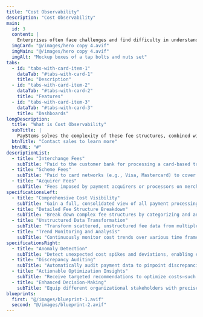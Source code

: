 ```yaml
---
title: "Cost Observability"
description: "Cost Observability"
main:
  id: 3
  content: |
    Enterprises often face challenges and find difficulty in understanding and managing their payment processing costs, due to complexity, variability of the underlying fee structures and the entities involved. By transforming unstructured fee data into clear insights, solutions like PayStems enable businesses to monitor trends, detect cost anomalies (such as monthly spikes), and identify optimization opportunities. This observability is key to auditing discrepancies, such as PSP errors or invoice mismatches, which in turn helps in reducing overall payment costs.
  imgCard: "@/images/hero copy 4.avif"
  imgMain: "@/images/hero copy 4.avif"
  imgAlt: "Mockup boxes of a tap bolts and nuts set"
tabs:
  - id: "tabs-with-card-item-1"
    dataTab: "#tabs-with-card-1"
    title: "Description"
  - id: "tabs-with-card-item-2"
    dataTab: "#tabs-with-card-2"
    title: "Features"
  - id: "tabs-with-card-item-3"
    dataTab: "#tabs-with-card-3"
    title: "Dashboards"
longDescription:
  title: "What is Cost Observability"
  subTitle: |
    PayStems solves the complexity of these fee structures, combined with the need to manage multiple scheme categories, interchange programs, and Payment Service Providers (PSPs) problem by transforming unstructured payment fee data from multiple sources into comprehensive insights, providing better visibility into payment costs for different user personas within an organization. It enables businesses to monitor card payment cost, detect monthly anomalies (cost spikes), and identify optimization opportunities to reduce payment costs efficiently.
  btnTitle: "Contact sales to learn more"
  btnURL: "#"
descriptionList:
  - title: "Interchange Fees"
    subTitle: "Paid to the customer bank for processing a card-based transaction. These fees vary based on factors such as card type, transaction type, region and certain qualification criteria defined by card networks."
  - title: "Scheme Fees"
    subTitle: "Paid to card networks (e.g., Visa, Mastercard) to cover the costs of maintaining and operating their global payment infrastructure. These fees often include charges for fraud prevention, security, network maintenance and also penalties for non-compliance."
  - title: "Acquirer Fees"
    subTitle: "Fees imposed by payment acquirers or processors on merchants managing and processing card transactions."
specificationsLeft:
  - title: "Comprehensive Cost Visibility"
    subTitle: "Gain a full, consolidated view of all payment processing fees—from interchange and scheme fees to acquirer charges—helping enterprises understand the complete cost landscape."
  - title: "Detailed Fee Structure Breakdown"
    subTitle: "Break down complex fee structures by categorizing and analyzing interchange, scheme, and acquirer fees. This granular view enables better clarity on what drives each cost."
  - title: "Unstructured Data Transformation"
    subTitle: "Transform scattered, unstructured fee data from multiple sources into clear, actionable insights, simplifying the complexity of payment cost analysis."
  - title: "Trend Monitoring and Analysis"
    subTitle: "Continuously monitor cost trends over various time frames (e.g., month-to-month) to identify shifts, seasonal patterns, and long-term changes in payment processing expenses."
specificationsRight:
  - title: "Anomaly Detection"
    subTitle: "Detect unexpected cost spikes and deviations, enabling early identification of issues such as unusual fee increases or misconfigurations that could drive up expenses."
  - title: "Discrepancy Auditing"
    subTitle: "Automatically audit payment data to pinpoint discrepancies like PSP errors, invoice mismatches, or overcharges, ensuring billing accuracy and uncovering potential savings."
  - title: "Actionable Optimization Insights"
    subTitle: "Receive targeted recommendations to optimize costs—such as improving interchange qualifications or reducing scheme fees—empowering businesses to proactively lower payment processing expenses."
  - title: "Enhanced Decision-Making"
    subTitle: "Equip different organizational stakeholders with precise, data-driven insights that facilitate strategic decisions around fee management and overall cost reduction."
blueprints:
  first: "@/images/blueprint-1.avif"
  second: "@/images/blueprint-2.avif"  
---
```

